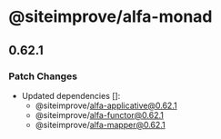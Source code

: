 # @siteimprove/alfa-monad

## 0.62.1

### Patch Changes

- Updated dependencies []:
  - @siteimprove/alfa-applicative@0.62.1
  - @siteimprove/alfa-functor@0.62.1
  - @siteimprove/alfa-mapper@0.62.1
